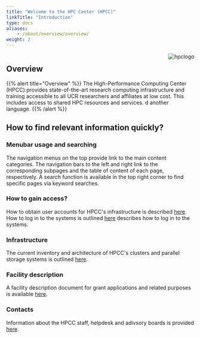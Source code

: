 ```yaml
---
title: "Welcome to the HPC Center (HPCC)"
linkTitle: "Introduction"
type: docs
aliases:
    - /about/overview/overview/
weight: 2
---
```


<img align="right" title="hpclogo" src="/img/background_small.jpg"><img/>

## Overview

{{% alert title="Overview" %}}
The High-Performance Computing Center (HPCC) provides state-of-the-art research computing
infrastructure and training accessible to all UCR researchers and affiliates at low cost. This
includes access to shared HPC resources and services. 
d another language.
{{% /alert %}}

## How to find relevant information quickly?

### Menubar usage and searching

The navigation menus on the top provide link to the main content categories.
The navigation bars to the left and right link to the corresponding subpages and
the table of content of each page, respectively. A search function is available in 
the top right corner to find specific pages via keyword searches.

### How to gain access?

How to obtain user accounts for HPCC's infrastructure is described [here](https://hpcc.ucr.edu/about/overview/access/).
How to log in to the systems is outlined [here](https://hpcc.ucr.edu/manuals/access/login/) describes how to log in to the systems.

### Infrastructure 

The current inventory and architecture of HPCC's clusters and parallel storage systems is outlined [here](https://hpcc.ucr.edu/about/hardware/overview/).

### Facility description 

A facility description document for grant applications and related purposes is available [here](https://goo.gl/43eOwQ).

### Contacts

Information about the HPCC staff, helpdesk and adivsory boards is provided [here](https://hpcc.ucr.edu/about/overview/people/).


